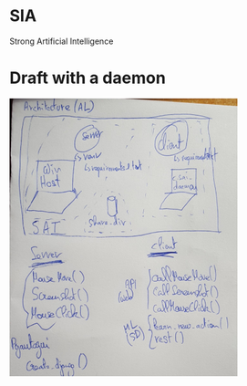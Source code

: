 # SIA
Strong Artificial Intelligence

# Draft with a daemon

![draft](https://github.com/jnguyen1192/SAI/blob/master/data/Projet%20SAI.png)
